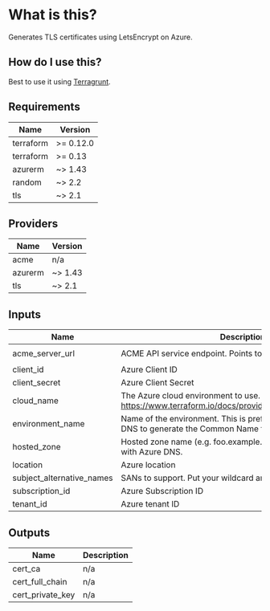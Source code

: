 
# What is this?
Generates TLS certificates using LetsEncrypt on Azure.

## How do I use this? 
Best to use it using [Terragrunt](https://terragrunt.gruntwork.io/). 



## Requirements

| Name | Version |
|------|---------|
| terraform | >= 0.12.0 |
| terraform | >= 0.13 |
| azurerm | ~> 1.43 |
| random | ~> 2.2 |
| tls | ~> 2.1 |

## Providers

| Name | Version |
|------|---------|
| acme | n/a |
| azurerm | ~> 1.43 |
| tls | ~> 2.1 |

## Inputs

| Name | Description | Type | Default | Required |
|------|-------------|------|---------|:--------:|
| acme\_server\_url | ACME API service endpoint. Points to LetsEncrypt by default. | `string` | `"https://acme-v02.api.letsencrypt.org/directory"` | no |
| client\_id | Azure Client ID | `string` | n/a | yes |
| client\_secret | Azure Client Secret | `string` | n/a | yes |
| cloud\_name | The Azure cloud environment to use. Available values at https://www.terraform.io/docs/providers/azurerm/#environment | `string` | n/a | yes |
| environment\_name | Name of the environment. This is prefixed with the hosted\_zone DNS to generate the Common Name for the TLS certificate. | `string` | n/a | yes |
| hosted\_zone | Hosted zone name (e.g. foo.example.com) that is registered with Azure DNS. | `string` | n/a | yes |
| location | Azure location | `string` | n/a | yes |
| subject\_alternative\_names | SANs to support. Put your wildcard and subdomains here. | `list` | n/a | yes |
| subscription\_id | Azure Subscription ID | `string` | n/a | yes |
| tenant\_id | Azure tenant ID | `string` | n/a | yes |

## Outputs

| Name | Description |
|------|-------------|
| cert\_ca | n/a |
| cert\_full\_chain | n/a |
| cert\_private\_key | n/a |

